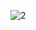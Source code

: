 ![2](https://github.com/cyber-robot1/Mastering-4-critical-SKILLS-using-CPP-17-course/assets/76911827/bc24a0c7-94de-418b-a6d2-4f7d60f026b1)
